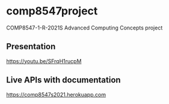 # comp8547project
COMP8547-1-R-2021S Advanced Computing Concepts project

## Presentation
https://youtu.be/SFrqH1rucpM

## Live APIs with documentation
https://comp8547s2021.herokuapp.com
